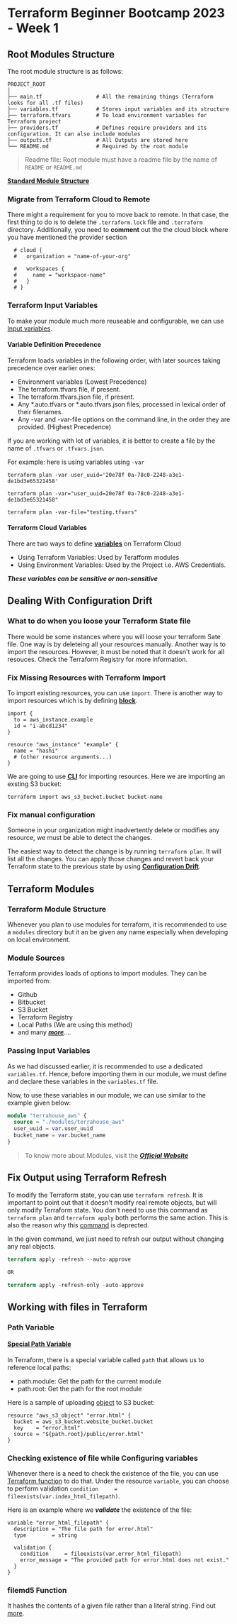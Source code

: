 # Terraform Beginner Bootcamp 2023 - Week 1

## Root Modules Structure

The root module structure is as follows: 

```
PROJECT_ROOT
│
├── main.tf                 # All the remaining things (Terraform looks for all .tf files)
├── variables.tf            # Stores input variables and its structure
├── terraform.tfvars        # To load environment variables for Terraform project
├── providers.tf            # Defines require providers and its configuration. It can also include modules
├── outputs.tf              # All Outputs are stored here
└── README.md               # Required by the root module
```

> Readme file: Root module must have a readme file by the name of `README` or `README.md`

**[Standard Module Structure](https://developer.hashicorp.com/terraform/language/modules/develop/structure)**

### Migrate from Terraform Cloud to Remote

There might a requirement for you to move back to remote. In that case, the first thing to do is to delete the `.terraform.lock` file and `.terraform` directory. Additionally, you need to **comment** out the the cloud block where you have mentioned the provider section 

```
  # cloud {
  #   organization = "name-of-your-org"

  #   workspaces {
  #     name = "workspace-name"
  #   }
  # }
```

### Terraform Input Variables

To make your module much more reuseable and configurable, we can use [Input variables](https://developer.hashicorp.com/terraform/language/values/variables). 

#### Variable Definition Precedence 

Terraform loads variables in the following order, with later sources taking precedence over earlier ones:

- Environment variables (Lowest Precedence)
- The terraform.tfvars file, if present.
- The terraform.tfvars.json file, if present.
- Any *.auto.tfvars or *.auto.tfvars.json files, processed in lexical order of their filenames. 
- Any -var and -var-file options on the command line, in the order they are provided. (Highest Precedence)



If you are working with lot of variables, it is better to create a file by the name of `.tfvars` or `.tfvars.json`.

For example: here is using variables using `-var`

```
terraform plan -var user_uuid='20e78f 0a-78c0-2248-a3e1-de1bd3e65321458'

terraform plan -var="user_uuid=20e78f 0a-78c0-2248-a3e1-de1bd3e65321458"
```

```
terraform plan -var-file="testing.tfvars"
```

#### Terraform Cloud Variables

There are two ways to define **[variables](https://developer.hashicorp.com/terraform/cloud-docs/workspaces/variables)** on Terraform Cloud
- Using Terraform Variables: Used by Terafform modules
- Using Environment Variables: Used by the Project i.e. AWS Credentials.

***These variables can be sensitive or non-sensitive***


## Dealing With Configuration Drift

### What to do when you loose your Terraform State file 

There would be some instances where you will loose your terraform Sate file. One way is by deleteing all your resources manually. Another way is to import the resources. However, it must be noted that it doesn't work for all resouces. Check the Terraform Registry for more information.   

### Fix Missing Resources with Terraform Import

To import existing resources, you can use `import`. There is another way to import resources which is by defining **[block](https://developer.hashicorp.com/terraform/language/import)**.

```
import {
  to = aws_instance.example
  id = "i-abcd1234"
}

resource "aws_instance" "example" {
  name = "hashi"
  # (other resource arguments...)
}

```
We are going to use **[CLI](https://registry.terraform.io/providers/hashicorp/aws/latest/docs/resources/s3_bucket#import)** for importing resources. Here we are importing an exsting S3 bucket:  

```
terraform import aws_s3_bucket.bucket bucket-name
```

### Fix manual configuration

Someone in your organization might inadvertently delete or modifies any resource, we must be able to detect the changes. 

The easiest way to detect the change is by running `terraform plan`. It will list all the changes. You can apply those changes and revert back your Terraform state to the previous state by using **[Configuration Drift](https://www.hashicorp.com/blog/detecting-and-managing-drift-with-terraform)**.

## Terraform Modules

### Terraform Module Structure

Whenever you plan to use modules for terraform, it is recommended to use a `modules` directory but it an be given any name especially when developing on local environment. 

### Module Sources

Terraform provides loads of options to import modules. They can be imported from:
  * Github
  * Bitbucket
  * S3 Bucket
  * Terraform Registry
  * Local Paths (We are using this method)
  * and many ***[more](https://developer.hashicorp.com/terraform/language/modules/sources)***....


### Passing Input Variables

As we had discussed earlier, it is recommended to use a dedicated `variables.tf`. Hence, before importing them in our module, we must define and declare these variables in the `variables.tf` file. 

Now, to use these variables in our module, we can use similar to the example given below: 

```tf
module "terrahouse_aws" {
  source = "./modules/terrahouse_aws"
  user_uuid = var.user_uuid
  bucket_name = var.bucket_name
}
```

> To know more about Modules, visit the ***[Official Website](https://developer.hashicorp.com/terraform/language/modules/sources)***

## Fix Output using Terraform Refresh

To modify the Terraform state, you can use `terraform refresh`. It is important to point out that it doesn't modify real remote objects, but will only modify Terraform state. You don't need to use this command as `terraform plan` and `terraform apply` both performs the same action. This is also the reason why this [command](https://developer.hashicorp.com/terraform/cli/commands/refresh) is deprected. 

In the given command, we just need to refrsh our output without changing any real objects. 

```tf
terraform apply -refresh --auto-approve

OR

terraform apply -refresh-only -auto-approve

```

## Working with files in Terraform


### Path Variable


#### **[Special Path Variable](https://developer.hashicorp.com/terraform/language/expressions/references#filesystem-and-workspace-info)**

In Terraform, there is a special variable called `path` that allows us to reference local paths:
 - path.module: Get the path for the current module
 - path.root: Get the path for the root module

Here is a sample of uploading [object](https://registry.terraform.io/providers/hashicorp/aws/latest/docs/resources/s3_object) to S3 bucket: 

```
resource "aws_s3_object" "error.html" {
  bucket = aws_s3_bucket.website_bucket.bucket
  key    = "error.html"
  source = "${path.root}/public/error.html"
}
```


### Checking existence of file while Configuring variables

Whenever there is a need to check the existence of the file, you can use [Terraform function](https://developer.hashicorp.com/terraform/language/functions/fileexists) to do that. Under the resource `variable`, you can choose to perform validation `condition     = fileexists(var.index_html_filepath)`.  

Here is an example where we ***validate*** the existence of the file:

```
variable "error_html_filepath" {
  description = "The file path for error.html"
  type        = string

  validation {
    condition     = fileexists(var.error_html_filepath)
    error_message = "The provided path for error.html does not exist."
  }
}
```

### filemd5 Function

It hashes the contents of a given file rather than a literal string. Find out [more](https://developer.hashicorp.com/terraform/language/functions/filemd5).